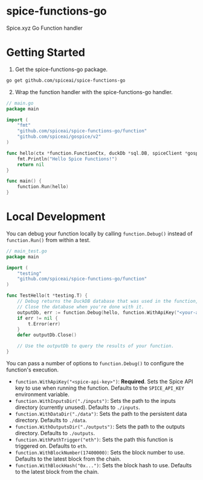 # spice-functions-go

Spice.xyz Go Function handler

# Getting Started

1. Get the spice-functions-go package.

```bash
go get github.com/spiceai/spice-functions-go
```

2. Wrap the function handler with the spice-functions-go handler.

```go
// main.go
package main

import (
	"fmt"
	"github.com/spiceai/spice-functions-go/function"
	"github.com/spiceai/gospice/v2"
)

func hello(ctx *function.FunctionCtx, duckDb *sql.DB, spiceClient *gospice.SpiceClient) error {
	fmt.Println("Hello Spice Functions!")
	return nil
}

func main() {
	function.Run(hello)
}
```

# Local Development

You can debug your function locally by calling `function.Debug()` instead of `function.Run()` from within a test.

```go
// main_test.go
package main

import (
	"testing"
	"github.com/spiceai/spice-functions-go/function"
)

func TestHello(t *testing.T) {
	// Debug returns the DuckDB database that was used in the function, as well as any errors.
	// Close the database when you're done with it.
	outputDb, err := function.Debug(hello, function.WithApiKey("<your-api-key>"))
	if err != nil {
		t.Error(err)
	}
	defer outputDb.Close()

	// Use the outputDb to query the results of your function.
}
```

You can pass a number of options to `function.Debug()` to configure the function's execution.

- `function.WithApiKey("<spice-api-key>")`: **Required**. Sets the Spice API key to use when running the function. Defaults to the `SPICE_API_KEY` environment variable.
- `function.WithInputsDir("./inputs")`: Sets the path to the inputs directory (currently unused). Defaults to `./inputs`.
- `function.WithDataDir("./data")`: Sets the path to the persistent data directory. Defaults to `./data`.
- `function.WithOutputsDir("./outputs")`: Sets the path to the outputs directory. Defaults to `./outputs`.
- `function.WithPathTrigger("eth")`: Sets the path this function is triggered on. Defaults to `eth`.
- `function.WithBlockNumber(17400000)`: Sets the block number to use. Defaults to the latest block from the chain.
- `function.WithBlockHash("0x...")`: Sets the block hash to use. Defaults to the latest block from the chain.
